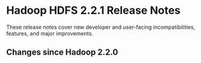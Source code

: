 # Hadoop HDFS 2.2.1 Release Notes

These release notes cover new developer and user-facing incompatibilities, features, and major improvements.

## Changes since Hadoop 2.2.0



